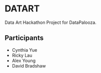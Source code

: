 # DATART
Data Art Hackathon Project for DataPalooza.

## Participants

- Cynthia Yue
- Ricky Lau
- Alex Young
- David Bradshaw